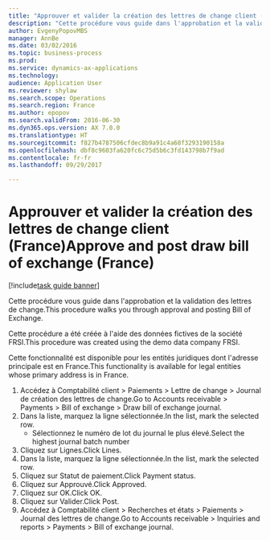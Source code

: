 ```yaml
--- 
title: "Approuver et valider la création des lettres de change client (France)"
description: "Cette procédure vous guide dans l'approbation et la validation des lettres de change."
author: EvgenyPopovMBS
manager: AnnBe
ms.date: 03/02/2016
ms.topic: business-process
ms.prod: 
ms.service: dynamics-ax-applications
ms.technology: 
audience: Application User
ms.reviewer: shylaw
ms.search.scope: Operations
ms.search.region: France
ms.author: epopov
ms.search.validFrom: 2016-06-30
ms.dyn365.ops.version: AX 7.0.0
ms.translationtype: HT
ms.sourcegitcommit: f827b4787506cfdec8b9a91c4a68f3293190158a
ms.openlocfilehash: dbf8c9603fa620fc6c75d5b6c3fd143798b7f9ad
ms.contentlocale: fr-fr
ms.lasthandoff: 09/29/2017

---
```

# <a name="approve-and-post-draw-bill-of-exchange-france"></a><span data-ttu-id="5420c-103">Approuver et valider la création des lettres de change client (France)</span><span class="sxs-lookup"><span data-stu-id="5420c-103">Approve and post draw bill of exchange (France)</span></span>

[!include[task guide banner](../../includes/task-guide-banner.md)]

<span data-ttu-id="5420c-104">Cette procédure vous guide dans l'approbation et la validation des lettres de change.</span><span class="sxs-lookup"><span data-stu-id="5420c-104">This procedure walks you through approval and posting Bill of Exchange.</span></span>

<span data-ttu-id="5420c-105">Cette procédure a été créée à l'aide des données fictives de la société FRSI.</span><span class="sxs-lookup"><span data-stu-id="5420c-105">This procedure was created using the demo data company FRSI.</span></span> 

<span data-ttu-id="5420c-106">Cette fonctionnalité est disponible pour les entités juridiques dont l'adresse principale est en France.</span><span class="sxs-lookup"><span data-stu-id="5420c-106">This functionality is available for legal entities whose primary address is in France.</span></span>



1. <span data-ttu-id="5420c-107">Accédez à Comptabilité client > Paiements > Lettre de change > Journal de création des lettres de change.</span><span class="sxs-lookup"><span data-stu-id="5420c-107">Go to Accounts receivable > Payments > Bill of exchange > Draw bill of exchange journal.</span></span>
2. <span data-ttu-id="5420c-108">Dans la liste, marquez la ligne sélectionnée.</span><span class="sxs-lookup"><span data-stu-id="5420c-108">In the list, mark the selected row.</span></span>
    * <span data-ttu-id="5420c-109">Sélectionnez le numéro de lot du journal le plus élevé.</span><span class="sxs-lookup"><span data-stu-id="5420c-109">Select the highest journal batch number</span></span>  
3. <span data-ttu-id="5420c-110">Cliquez sur Lignes.</span><span class="sxs-lookup"><span data-stu-id="5420c-110">Click Lines.</span></span>
4. <span data-ttu-id="5420c-111">Dans la liste, marquez la ligne sélectionnée.</span><span class="sxs-lookup"><span data-stu-id="5420c-111">In the list, mark the selected row.</span></span>
5. <span data-ttu-id="5420c-112">Cliquez sur Statut de paiement.</span><span class="sxs-lookup"><span data-stu-id="5420c-112">Click Payment status.</span></span>
6. <span data-ttu-id="5420c-113">Cliquez sur Approuvé.</span><span class="sxs-lookup"><span data-stu-id="5420c-113">Click Approved.</span></span>
7. <span data-ttu-id="5420c-114">Cliquez sur OK.</span><span class="sxs-lookup"><span data-stu-id="5420c-114">Click OK.</span></span>
8. <span data-ttu-id="5420c-115">Cliquez sur Valider.</span><span class="sxs-lookup"><span data-stu-id="5420c-115">Click Post.</span></span>
9. <span data-ttu-id="5420c-116">Accédez à Comptabilité client > Recherches et états > Paiements > Journal des lettres de change.</span><span class="sxs-lookup"><span data-stu-id="5420c-116">Go to Accounts receivable > Inquiries and reports > Payments > Bill of exchange journal.</span></span>


